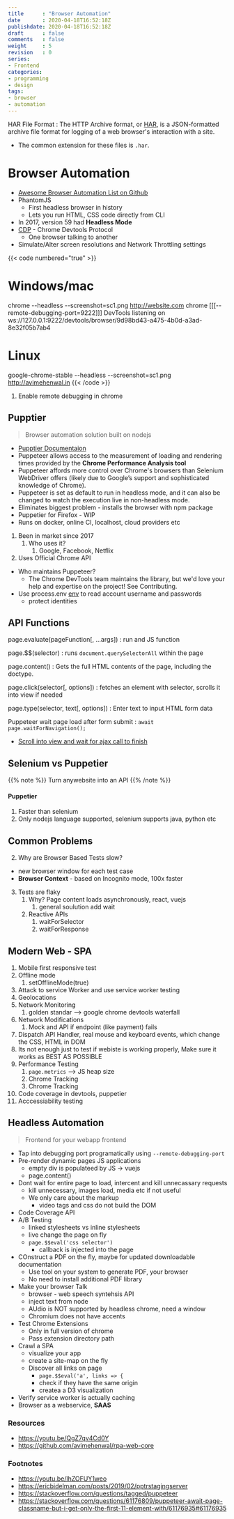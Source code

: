 ```yaml
---
title      : "Browser Automation"
date       : 2020-04-18T16:52:18Z
publishdate: 2020-04-18T16:52:18Z
draft      : false
comments   : false
weight     : 5
revision   : 0
series:
- Frontend
categories:
- programming
- design
tags:
- browser
- automation
---
```


HAR File Format
: The HTTP Archive format, or [HAR], is a JSON-formatted archive file format for logging of a web browser's interaction with a site.
* The common extension for these files is `.har`.

# Browser Automation

* [Awesome Browser Automation List on Github][awesome]
* PhantomJS
  * First headless browser in history
  * Lets you run HTML, CSS code directly from CLI
* In 2017, version 59 had **Headless Mode**
* [CDP] - Chrome Devtools Protocol
  * One browser talking to another
* Simulate/Alter screen resolutions and Network Throttling settings

{{< code numbered="true" >}}

# Windows/mac
chrome --headless --screenshot=sc1.png http://website.com
chrome [[[--remote-debugging-port=9222]]]
DevTools listening on ws://127.0.0.1:9222/devtools/browser/9d98bd43-a475-4b0d-a3ad-8e32f05b7ab4

# Linux
google-chrome-stable --headless --screenshot=sc1.png http://avimehenwal.in
{{< /code >}}

1. Enable remote debugging in chrome

## Pupptier

> Browser automation solution built on nodejs

* [Pupptier Documentaion][doc]
* Puppeteer allows access to the measurement of loading and rendering times provided by the **Chrome Performance Analysis tool**
* Puppeteer affords more control over Chrome's browsers than Selenium WebDriver offers (likely due to Google’s support and sophisticated knowledge of Chrome).
* Puppeteer is set as default to run in headless mode, and it can also be changed to watch the execution live in non-headless mode.
* Eliminates biggest problem - installs the browser with npm package
* Puppetier for Firefox - WIP
* Runs on docker, online CI, localhost, cloud providers etc
1. Been in market since 2017
   1. Who uses it?
      1. Google, Facebook, Netflix
2. Uses Official Chrome API
* Who maintains Puppeteer?
  * The Chrome DevTools team maintains the library, but we'd love your help and expertise on the project! See Contributing.
* Use process.env [env] to read account username and passwords
  * protect identities

## API Functions

page.evaluate(pageFunction[, ...args])
: run and JS function

page.$$(selector)
:  runs `document.querySelectorAll` within the page

page.content()
: Gets the full HTML contents of the page, including the doctype.

page.click(selector[, options])
: fetches an element with selector, scrolls it into view if needed

page.type(selector, text[, options])
: Enter text to input HTML form data

Puppeteer wait page load after form submit
: `await page.waitForNavigation();`

* [Scroll into view and wait for ajax call to finish](https://stackoverflow.com/questions/54063272/puppeteer-problem-queryselectorall-returning-only-one-element/54064122#54064122)

## Selenium vs Puppetier

{{% note %}}
Turn anywebsite into an API
{{% /note %}}

#### Puppetier

1. Faster than selenium
2. Only nodejs language supported, selenium supports java, python etc

## Common Problems

2. Why are Browser Based Tests slow?
  * new browser window for each test case
  * **Browser Context** - based on Incognito mode, 100x faster
3. Tests are flaky
   1. Why? Page content loads asynchronously, react, vuejs
      1. general soulution add wait
   2. Reactive APIs
      1. waitForSelector
      2. waitForResponse

## Modern Web - SPA

1. Mobile first responsive test
2. Offline mode
   1. setOfflineMode(true)
3. Attack to service Worker and use service worker testing
4. Geolocations
5. Network Monitoring
   1. golden standar --> google chrome devtools waterfall
6. Network Modifications
   1. Mock and API if endpoint (like payment) fails
7. Dispatch API Handler, real mouse and keyboard events, which change the CSS, HTML in DOM
8. Its not enough just to test if webiste is working properly, Make sure it works as BEST AS POSSIBLE
9. Performance Testing
   1. `page.metrics` --> JS heap size
   2. Chrome Tracking
   3. Chrome Tracking
10. Code coverage in devtools, puppetier
11. Acccessiability testing

## Headless Automation

> Frontend for your webapp frontend

* Tap into debugging port programatically using `--remote-debugging-port`
* Pre-render dynamic pages JS applications
  * empty div is populateed by JS -> vuejs
  * page.content()
* Dont wait for entire page to load, intercent and kill unnecassary requests
  * kill unnecessary, images load, media etc if not useful
  * We only care about the markup
    * video tags and css do not build the DOM
* Code Coverage API
* A/B Testing
  * linked stylesheets vs inline stylesheets
  * live change the page on fly
  * `page.$$eval('css selector')`
    * callback is injected into the page
* COnstruct a PDF on the fly, maybe for updated downloadable documentation
  * Use tool on your system to generate PDF, your browser
  * No need to install additional PDF library
* Make your browser Talk
  * browser - web speech syntehsis API
  * inject text from node
  * AUdio is NOT supported by headless chrome, need a window
  * Chromium does not have accents
* Test Chrome Extensions
  * Only in full version of chrome
  * Pass extension directory path
* Crawl a SPA
  * visualize your app
  * create a site-map on the fly
  * Discover all links on page
    * `page.$$eval('a', links => {`
    * check if they have the same origin
    * createa a D3 visualization
* Verify service worker is actually caching
* Browser as a webservice, **SAAS**


### Resources

* https://youtu.be/QgZ7qv4Cd0Y
* https://github.com/avimehenwal/rpa-web-core


[awesome]: https://github.com/angrykoala/awesome-browser-automation
[HAR]: https://en.wikipedia.org/wiki/HAR_(file_format)
[async]: https://javascript.info/async-await
[CDP]: https://chromedevtools.github.io/devtools-protocol/
[doc]: https://devdocs.io/puppeteer/index#pageevaluatepagefunction-args
[source]: https://github.com/puppeteer/puppeteer
[example]: https://github.com/puppeteer/examples
[awesome]: https://github.com/transitive-bullshit/awesome-puppeteer
[env]: https://nodejs.org/api/process.html#process_process_env


### Footnotes

* https://youtu.be/lhZOFUY1weo
* https://ericbidelman.com/posts/2019/02/pptrstagingserver
* https://stackoverflow.com/questions/tagged/puppeteer
* https://stackoverflow.com/questions/61176809/puppeteer-await-page-classname-but-i-get-only-the-first-11-element-with/61176935#61176935